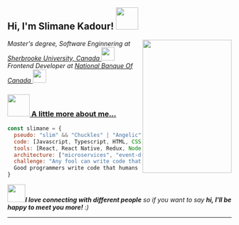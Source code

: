 <h2> Hi, I'm Slimane Kadour! <img src="https://media.giphy.com/media/mGcNjsfWAjY5AEZNw6/giphy.gif" width="50"></h2>
<img align='right' src="https://miro.medium.com/max/1360/1*IRGHmiGsa16stedQvIaZfw.gif" width="200" height="300">
<p><em> Master's degree, Software Enginnering at <a href="https://www.usherbrooke.ca"> Sherbrooke University, Canada </a> <img src="https://media.giphy.com/media/fYSnHlufseco8Fh93Z/giphy.gif" width="30">
  </br>Frontend Developer at <a href="https://www.nbc.ca"> National Banque Of Canada <img src="https://media.giphy.com/media/WUlplcMpOCEmTGBtBW/giphy.gif" width="30"> 
</em></p>


### <img src="" width="50"> A little more about me...  

```javascript
const slimane = {
  pseudo: "slim" && "Chuckles" | "Angelic",
  code: [Javascript, Typescript, HTML, CSS],
  tools: [React, React Native, Redux, Node, Styled-Components, Jest, Docker],
  architecture: ["microservices", "event-driven", "design system pattern"],
  challenge: "Any fool can write code that a computer can understand. 
  Good programmers write code that humans can understand." ― Martin Fowler
}
```

<img src="https://media.giphy.com/media/LnQjpWaON8nhr21vNW/giphy.gif" width="40"><em><b>I love connecting with different people</b> so if you want to say <b>hi, I'll be happy to meet you more!</b> :)</em>

---
